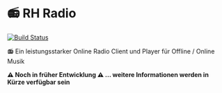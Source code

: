 # 📻 RH Radio

[![Build Status](https://dev.azure.com/rh-utensils/Radio/_apis/build/status/rh-utensils.radio?branchName=master)](https://dev.azure.com/rh-utensils/Radio/_build/latest?definitionId=2&branchName=master)

📻 Ein leistungsstarker Online Radio Client und Player für Offline / Online Musik 

**⚠ Noch in früher Entwicklung ⚠ ... weitere Informationen werden in Kürze verfügbar sein**
